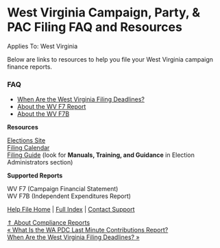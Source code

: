  West Virginia Campaign, Party, & PAC Filing FAQ and Resources
==========

Applies To: West Virginia

Below are links to resources to help you file your West Virginia campaign finance reports.

### FAQ ###

* [When Are the West Virginia Filing Deadlines?](https://ispolitical.com/When-Are-the-West-Virginia-Filing-Deadlines)
* [About the WV F7 Report](https://ispolitical.com/About-the-WV-F7-Report)
* [About the WV F7B](https://ispolitical.com/About-the-WV-F7B)

**Resources**

[Elections Site  
](http://www.sos.wv.gov/elections/pages/default.aspx)[Filing Calendar](https://sos.wv.gov/FormSearch/Elections/Informational/Campaign%20Finance%20Deadlines.pdf)  
[Filing Guide](https://sos.wv.gov/elections/Pages/default.aspx) (look for **Manuals, Training, and Guidance** in Election Administrators section)

**Supported Reports**

WV F7 (Campaign Financial Statement)  
WV F7B (Independent Expenditures Report)

[Help File Home](/help/) | [Full Index](/Help-File-Directory/) | [Contact Support](mailto:support@ISPolitical.com)

[⇑ About Compliance Reports](/About-Compliance-Reports)  
[« What Is the WA PDC Last Minute Contributions Report?](/What-Is-the-WA-PDC-Last-Minute-Contributions-Report)  
[When Are the West Virginia Filing Deadlines? »](/When-Are-the-West-Virginia-Filing-Deadlines)